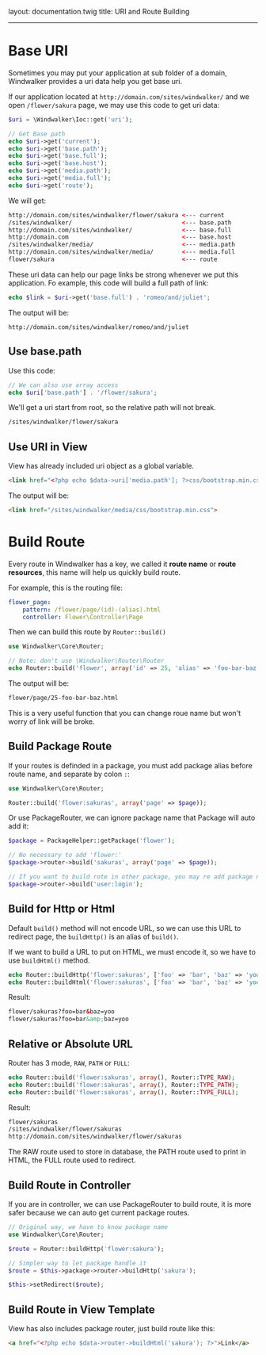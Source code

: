 layout: documentation.twig
title: URI and Route Building

---

# Base URI

Sometimes you may put your application at sub folder of a domain, Windwalker provides a uri data help you get base uri.
 
If our application located at `http://domain.com/sites/windwalker/` and we open `/flower/sakura` page, we may use this code to get uri data:

``` php
$uri = \Windwalker\Ioc::get('uri');

// Get Base path
echo $uri->get('current');
echo $uri->get('base.path');
echo $uri->get('base.full');
echo $uri->get('base.host');
echo $uri->get('media.path');
echo $uri->get('media.full');
echo $uri->get('route');
```

We will get:

``` html
http://domain.com/sites/windwalker/flower/sakura <--- current
/sites/windwalker/                               <--- base.path
http://domain.com/sites/windwalker/              <--- base.full
http://domain.com                                <--- base.host
/sites/windwalker/media/                         <--- media.path
http://domain.com/sites/windwalker/media/        <--- media.full
flower/sakura                                    <--- route
```

These uri data can help our page links be strong whenever we put this application. Fo example, this code will build a full path of link:

``` php
echo $link = $uri->get('base.full') . 'romeo/and/juliet'; 
```

The output will be:

```
http://domain.com/sites/windwalker/romeo/and/juliet
```

## Use base.path

Use this code:

``` php
// We can also use array access
echo $uri['base.path'] . '/flower/sakura';
```

We'll get a uri start from root, so the relative path will not break.

``` html
/sites/windwalker/flower/sakura
```

## Use URI in View

View has already included uri object as a global variable.

``` html
<link href="<?php echo $data->uri['media.path']; ?>css/bootstrap.min.css">
```

The output will be:

``` html
<link href="/sites/windwalker/media/css/bootstrap.min.css">
```

# Build Route

Every route in Windwalker has a key, we called it **route name** or **route resources**, this name will help us quickly build route.

For example, this is the routing file:

``` yaml
flower_page:
    pattern: /flower/page/(id)-(alias).html
    controller: Flower\Controller\Page
```

Then we can build this route by `Router::build()`

``` php
use Windwalker\Core\Router;

// Note: don't use \Windwalker\Router\Router
echo Router::build('flower', array('id' => 25, 'alias' => 'foo-bar-baz'));
```

The output will be:

``` html
flower/page/25-foo-bar-baz.html
```

This is a very useful function that you can change roue name but won't worry of link will be broke.

## Build Package Route

If your routes is definded in a package, you must add package alias before route name, and separate by colon `:`:

``` php
use Windwalker\Core\Router;

Router::build('flower:sakuras', array('page' => $page));
```

Or use PackageRouter, we can ignore package name that Package will auto add it:

``` php
$package = PackageHelper::getPackage('flower');

// No necessary to add 'flower:'
$package->router->build('sakuras', array('page' => $page));

// If you want to build rote in other package, you may re add package name
$package->router->build('user:login');
```

## Build for Http or Html

Default `build()` method will not encode URL, so we can use this URL to redirect page, the `buildHttp()` is an alias of `build()`.

If we want to build a URL to put on HTML, we must encode it, so we have to use `buildHtml()` method.

``` php
echo Router::buildHttp('flower:sakuras', ['foo' => 'bar', 'baz' => 'yoo']);
echo Router::buildHtml('flower:sakuras', ['foo' => 'bar', 'baz' => 'yoo']);
```

Result:

``` html
flower/sakuras?foo=bar&baz=yoo
flower/sakuras?foo=bar&amp;baz=yoo
```

## Relative or Absolute URL

Router has 3 mode, `RAW`, `PATH` or `FULL`:

``` php
echo Router::build('flower:sakuras', array(), Router::TYPE_RAW);
echo Router::build('flower:sakuras', array(), Router::TYPE_PATH);
echo Router::build('flower:sakuras', array(), Router::TYPE_FULL);
```

Result:

``` html
flower/sakuras
/sites/windwalker/flower/sakuras
http://domain.com/sites/windwalker/flower/sakuras
```

The RAW route used to store in database, the PATH route used to print in HTML, the FULL route used to redirect.

## Build Route in Controller

If you are in controller, we can use PackageRouter to build route, it is more safer because we can auto get current package routes.

``` php
// Original way, we have to know package name
use Windwalker\Core\Router;

$route = Router::buildHttp('flower:sakura');

// Simpler way to let package handle it
$route = $this->package->router->buildHttp('sakura');

$this->setRedirect($route);
```

## Build Route in View Template

View has also includes package router, just build route like this:

``` html
<a href="<?php echo $data->router->buildHtml('sakura'); ?>">Link</a>
```

